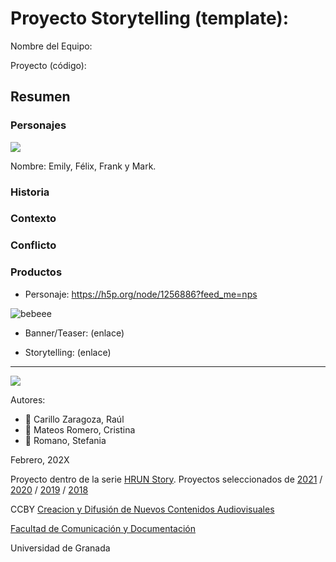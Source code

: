 

# Proyecto Storytelling (template): 

Nombre del Equipo: 

Proyecto (código): 


## Resumen


### Personajes

![](https://github.com/mgea/storytelling/blob/master/img-nobody.png)

Nombre: Emily, Félix, Frank y Mark.


### Historia


### Contexto


### Conflicto 



### Productos

- Personaje: https://h5p.org/node/1256886?feed_me=nps

![bebeee](https://user-images.githubusercontent.com/101631822/160286289-4ae45c4b-7267-4719-a93f-d6d67a88a749.png)


- Banner/Teaser:  (enlace) 

- Storytelling: (enlace) 

------
![](https://upload.wikimedia.org/wikipedia/commons/thumb/6/62/CC-BY-SA-Andere_Wikis_%28v%29.svg/200px-CC-BY-SA-Andere_Wikis_%28v%29.svg.png)


Autores:  
<!---
Incluir lista de personas del grupo 
Se puede añadir enlace a página personal de github o lo que se quiera...(optativo)
-->

- :man: Carillo Zaragoza, Raúl
- :woman: Mateos Romero, Cristina
- :woman: Romano, Stefania 

<!---
Lista completa de emojis de markDown - https://gist.github.com/rxaviers/7360908) 
-->



Febrero, 202X

Proyecto dentro de la serie [HRUN Story](https://github.com/mgea/storytelling_21/blob/master/What_is_a_HRUN_story.md). 
Proyectos seleccionados de  [2021](https://github.com/mgea/storytelling/blob/master/2021/readme.md) / [2020](https://github.com/mgea/storytelling/blob/master/2020/readme.md)  / 
[2019](https://github.com/mgea/storytelling/blob/master/2019/readme.md) / [2018](https://github.com/mgea/storytelling/blob/master/2018/readme.md) 

CCBY [Creacion y Difusión de Nuevos Contenidos Audiovisuales](http://utopolis.ugr.es/medialab)

[Facultad de Comunicación y Documentación](http://fcd.ugr.es)

Universidad de Granada



